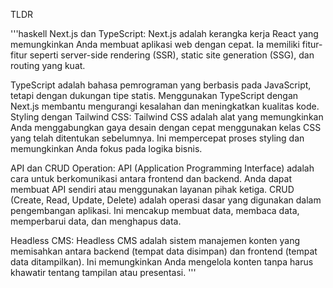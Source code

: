 TLDR

'''haskell
Next.js dan TypeScript:
Next.js adalah kerangka kerja React yang memungkinkan Anda membuat aplikasi web dengan cepat. Ia memiliki fitur-fitur seperti server-side rendering (SSR), static site generation (SSG), dan routing yang kuat.

TypeScript adalah bahasa pemrograman yang berbasis pada JavaScript, tetapi dengan dukungan tipe statis. Menggunakan TypeScript dengan Next.js membantu mengurangi kesalahan dan meningkatkan kualitas kode.
Styling dengan Tailwind CSS:
Tailwind CSS adalah alat yang memungkinkan Anda menggabungkan gaya desain dengan cepat menggunakan kelas CSS yang telah ditentukan sebelumnya. Ini mempercepat proses styling dan memungkinkan Anda fokus pada logika bisnis.

API dan CRUD Operation:
API (Application Programming Interface) adalah cara untuk berkomunikasi antara frontend dan backend. Anda dapat membuat API sendiri atau menggunakan layanan pihak ketiga.
CRUD (Create, Read, Update, Delete) adalah operasi dasar yang digunakan dalam pengembangan aplikasi. Ini mencakup membuat data, membaca data, memperbarui data, dan menghapus data.

Headless CMS:
Headless CMS adalah sistem manajemen konten yang memisahkan antara backend (tempat data disimpan) dan frontend (tempat data ditampilkan). Ini memungkinkan Anda mengelola konten tanpa harus khawatir tentang tampilan atau presentasi.
'''
